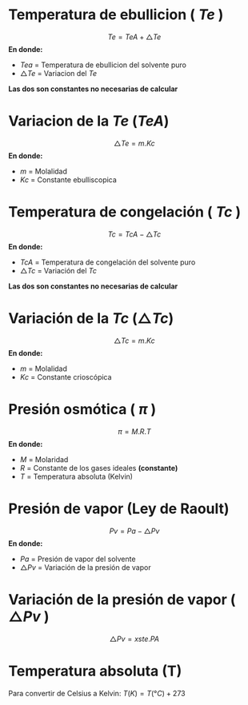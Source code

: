 # Temperatura de ebullicion ( $Te$ )
$$ Te  = TeA +  \triangle Te$$
**En donde:**
   - $Tea$ = Temperatura de ebullicion del solvente puro 
   - $\triangle Te$ = Variacion del $Te$

   **Las dos son constantes no necesarias de calcular**
# Variacion de la $Te$ ($TeA$)
$$\triangle Te = m.Kc $$
**En donde:**
   - $m$ = Molalidad 
   - $Kc$ = Constante ebulliscopica 
# Temperatura de congelación ( $Tc$ )
$$ Tc = TcA - \triangle Tc$$
**En donde:**
   - $TcA$ = Temperatura de congelación del solvente puro
   - $\triangle Tc$ = Variación del $Tc$

   **Las dos son constantes no necesarias de calcular**
# Variación de la $Tc$ ($\triangle Tc$)
$$\triangle Tc = m.Kc $$
**En donde:**
   - $m$ = Molalidad
   - $Kc$ = Constante crioscópica

# Presión osmótica ( $\pi$ )
$$ \pi = M.R.T $$
**En donde:**
   - $M$ = Molaridad
   - $R$ = Constante de los gases ideales **(constante)**
   - $T$ = Temperatura absoluta (Kelvin)

# Presión de vapor (Ley de Raoult)
$$ Pv = Pa - \triangle Pv$$
**En donde:**
   - $Pa$ = Presión de vapor del solvente
   - $\triangle Pv$ = Variación de la presión de vapor
# Variación de la presión de vapor ( $\triangle Pv$ )
$$ \triangle Pv = xste.PA $$

# Temperatura absoluta (T)
Para convertir de Celsius a Kelvin: $T(K) = T(°C) + 273$